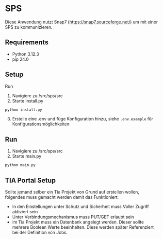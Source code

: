 # SPS

Diese Anwendung nutzt Snap7 (<https://snap7.sourceforge.net/>) um mit einer SPS zu kommunizieren.

## Requirements

- Python 3.12.3
- pip 24.0

## Setup

Run

1. Navigiere zu /src/sps/src
2. Starte install.py

```python
python install.py
```

3. Erstelle eine .env und  füge Konfiguration hinzu, siehe `.env.example` für Konfigurationsmöglichkeiten

## Run

1. Navigiere zu /src/sps/src
2. Starte main.py

```python
python main.py
```

## TIA Portal Setup

Sollte jemand selber ein Tia Projekt von Grund auf erstellen wollen, folgendes muss gemacht werden damit das Funktioniert:

- In den Einstellungen unter Schutz und Sicherheit muss Voller Zugriff aktiviert sein
- Unter Verbindungsmechanismus muss PUT/GET erlaubt sein
- Im Tia Projekt muss ein Datenbank angelegt werden. Dieser sollte mehrere Boolean Werte beeinhalten. Diese werden später Referenziert bei der Definition von Jobs.
